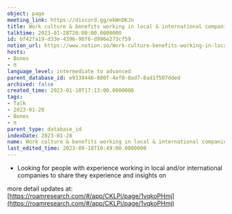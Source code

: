 ```yaml
---
object: page
meeting_link: https://discord.gg/ekWnDKJn
title: Work culture & benefits working in local & international companies
talktime: 2023-01-28T20:00:00.0000000
id: bf42fa19-d33e-4396-98f6-d996e273cf59
notion_url: https://www.notion.so/Work-culture-benefits-working-in-local-international-companies-bf42fa19d33e439698f6d996e273cf59
hosts:
- Bones
- π
language_level: intermediate to advanced
parent_database_id: e9339446-880f-4ef0-8ad7-8ad1f507dded
archived: false
created_time: 2023-01-10T17:13:00.0000000
tags:
- Talk
- 2023-01-28
- Bones
- π
parent_type: database_id
indexDate: 2023-01-28
name: Work culture & benefits working in local & international companies
last_edited_time: 2023-09-18T10:49:00.0000000
---
```


   - Looking for people with experience working in local and/or international companies to share they experience and insights on

more detail updates at:
[https://roamresearch.com/#/app/CKLPi/page/1vqkoPHmj](https://roamresearch.com/#/app/CKLPi/page/1vqkoPHmj)

























